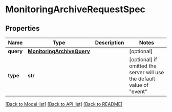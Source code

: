 # MonitoringArchiveRequestSpec

## Properties
Name | Type | Description | Notes
------------ | ------------- | ------------- | -------------
**query** | [**MonitoringArchiveQuery**](MonitoringArchiveQuery.md) |  | [optional] 
**type** | **str** |  | [optional]  if omitted the server will use the default value of "event"

[[Back to Model list]](../README.md#documentation-for-models) [[Back to API list]](../README.md#documentation-for-api-endpoints) [[Back to README]](../README.md)


